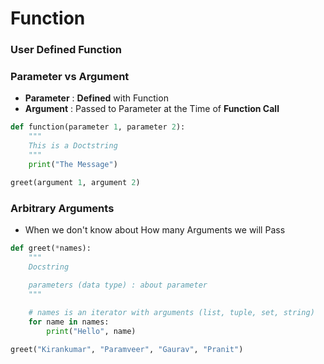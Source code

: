 # Function

### User Defined Function

### Parameter vs Argument
- **Parameter** : **Defined** with Function
- **Argument** : Passed to Parameter at the Time of **Function Call**

``` Python
def function(parameter 1, parameter 2):
    """
    This is a Doctstring
    """
    print("The Message")

greet(argument 1, argument 2)
```

### Arbitrary Arguments
- When we don't know about How many Arguments we will Pass 

``` Python
def greet(*names):
    """
    Docstring
    
    parameters (data type) : about parameter
    """

    # names is an iterator with arguments (list, tuple, set, string)
    for name in names:
        print("Hello", name)

greet("Kirankumar", "Paramveer", "Gaurav", "Pranit")
```
